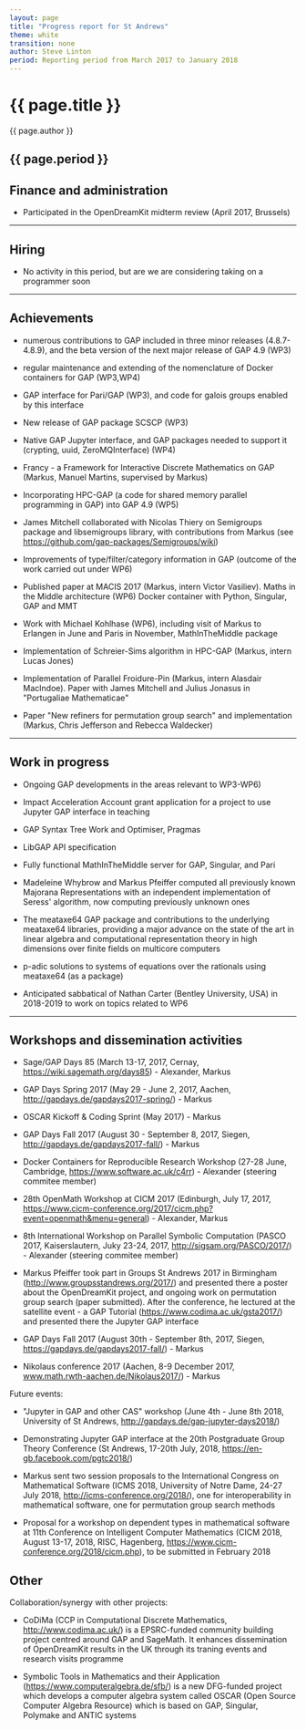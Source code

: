 ```yaml
---
layout: page
title: "Progress report for St Andrews"
theme: white
transition: none
author: Steve Linton
period: Reporting period from March 2017 to January 2018
---
```


# {{ page.title }}

{{ page.author }}

{{ page.period }}
---

## Finance and administration

- Participated in the OpenDreamKit midterm review (April 2017, Brussels)

---
## Hiring

- No activity in this period, but are we are considering taking on a programmer soon

---
## Achievements

- numerous contributions to GAP included in three minor releases (4.8.7-4.8.9), and the beta version of the next major release of GAP 4.9 (WP3)

- regular maintenance and extending of the nomenclature of Docker containers for GAP (WP3,WP4)

- GAP interface for Pari/GAP (WP3), and code for galois groups enabled by this interface

- New release of GAP package SCSCP (WP3)

- Native GAP Jupyter interface, and GAP packages needed to support it (crypting, uuid, ZeroMQInterface) (WP4)

- Francy - a Framework for Interactive Discrete Mathematics on GAP (Markus, Manuel Martins, supervised by Markus)

- Incorporating HPC-GAP (a code for shared memory parallel programming in GAP) into GAP 4.9 (WP5)

- James Mitchell collaborated with Nicolas Thiery on Semigroups package and libsemigroups library, with contributions from Markus (see https://github.com/gap-packages/Semigroups/wiki)

- Improvements of type/filter/category information in GAP (outcome of the work carried out under WP6)

- Published paper at MACIS 2017 (Markus, intern Victor Vasiliev). Maths in the Middle architecture (WP6) Docker container with Python, Singular, GAP and MMT

- Work with Michael Kohlhase (WP6), including visit of Markus to Erlangen in June and Paris in November, MathInTheMiddle package

- Implementation of Schreier-Sims algorithm in HPC-GAP (Markus, intern Lucas Jones)

- Implementation of Parallel Froidure-Pin (Markus, intern Alasdair MacIndoe). Paper with James Mitchell and Julius Jonasus in "Portugaliae Mathematicae"

- Paper "New refiners for permutation group search" and implementation (Markus, Chris Jefferson and Rebecca Waldecker)

---
## Work in progress

- Ongoing GAP developments in the areas relevant to WP3-WP6)

- Impact Acceleration Account grant application for a project to use Jupyter GAP interface in teaching

- GAP Syntax Tree Work and Optimiser, Pragmas

- LibGAP API specification

- Fully functional MathInTheMiddle server for GAP, Singular, and Pari

- Madeleine Whybrow and Markus Pfeiffer computed all previously known Majorana Representations with an independent implementation of Seress' algorithm, now computing previously unknown ones

- The meataxe64 GAP package and contributions to the underlying meataxe64 libraries, providing a major advance on the state of the art in linear algebra and computational representation theory in high dimensions over finite fields on multicore computers

- p-adic solutions to systems of equations over the rationals using meataxe64 (as a package)

- Anticipated sabbatical of Nathan Carter (Bentley University, USA) in 2018-2019 to work on topics related to WP6

---
## Workshops and dissemination activities

- Sage/GAP Days 85 (March 13-17, 2017, Cernay, https://wiki.sagemath.org/days85) - Alexander, Markus

- GAP Days Spring 2017 (May 29 - June 2, 2017, Aachen, http://gapdays.de/gapdays2017-spring/) - Markus

- OSCAR Kickoff & Coding Sprint (May 2017) - Markus

- GAP Days Fall 2017 (August 30 - September 8, 2017, Siegen, http://gapdays.de/gapdays2017-fall/) - Markus

- Docker Containers for Reproducible Research Workshop (27-28 June, Cambridge, https://www.software.ac.uk/c4rr) - Alexander (steering commitee member)

- 28th OpenMath Workshop at CICM 2017 (Edinburgh, July 17, 2017, https://www.cicm-conference.org/2017/cicm.php?event=openmath&menu=general) - Alexander, Markus

- 8th International Workshop on Parallel Symbolic Computation (PASCO 2017, Kaiserslautern, Juky 23-24, 2017, http://sigsam.org/PASCO/2017/) - Alexander (steering commitee member)

- Markus Pfeiffer took part in Groups St Andrews 2017 in Birmingham (http://www.groupsstandrews.org/2017/) and presented there a poster about the OpenDreamKit project, and ongoing work on permutation group search (paper submitted). After the conference, he lectured at the satellite event - a GAP Tutorial (https://www.codima.ac.uk/gsta2017/) and presented there the Jupyter GAP interface

- GAP Days Fall 2017 (August 30th - September 8th, 2017, Siegen, https://gapdays.de/gapdays2017-fall/) - Markus

- Nikolaus conference 2017 (Aachen, 8-9 December 2017, www.math.rwth-aachen.de/Nikolaus2017/) - Markus

Future events:

- "Jupyter in GAP and other CAS" workshop (June 4th - June 8th 2018, University of St Andrews, http://gapdays.de/gap-jupyter-days2018/)

- Demonstrating Jupyter GAP interface at the 20th Postgraduate Group Theory Conference (St Andrews, 17-20th July, 2018, https://en-gb.facebook.com/pgtc2018/)

- Markus sent two session proposals to the International Congress on Mathematical Software (ICMS 2018, University of Notre Dame, 24-27 July 2018, http://icms-conference.org/2018/), one for interoperability in mathematical software, one for permutation group search methods

- Proposal for a workshop on dependent types in mathematical software at 11th Conference on Intelligent Computer Mathematics (CICM 2018, August 13-17, 2018, RISC, Hagenberg, https://www.cicm-conference.org/2018/cicm.php), to be submitted in February 2018

## Other

Collaboration/synergy with other projects:

- CoDiMa (CCP in Computational Discrete Mathematics, http://www.codima.ac.uk/) is a EPSRC-funded community building project centred around GAP and SageMath. It enhances dissemination of OpenDreamKit results in the UK through its traning events and research visits programme

- Symbolic Tools in Mathematics and their Application (https://www.computeralgebra.de/sfb/) is a new DFG-funded project which develops a computer algebra system called OSCAR (Open Source Computer Algebra Resource) which is based on GAP, Singular, Polymake and ANTIC systems

</section>
